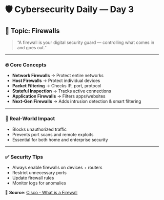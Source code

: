 # 🛡️ Cybersecurity Daily — Day 3

## 📌 Topic: Firewalls

> “A firewall is your digital security guard — controlling what comes in and goes out.”

---

### 🔥 Core Concepts

- **Network Firewalls** → Protect entire networks  
- **Host Firewalls** → Protect individual devices  
- **Packet Filtering** → Checks IP, port, protocol  
- **Stateful Inspection** → Tracks active connections  
- **Application Firewalls** → Filters apps/websites  
- **Next-Gen Firewalls** → Adds intrusion detection & smart filtering  

---

### 🎯 Real-World Impact

- Blocks unauthorized traffic  
- Prevents port scans and remote exploits  
- Essential for both home and enterprise security  

---

### ✅ Security Tips

- Always enable firewalls on devices + routers  
- Restrict unnecessary ports  
- Update firewall rules  
- Monitor logs for anomalies  

🔗 **Source**: [Cisco - What is a Firewall](https://www.cisco.com/c/en/us/products/security/firewalls/what-is-a-firewall.html)
